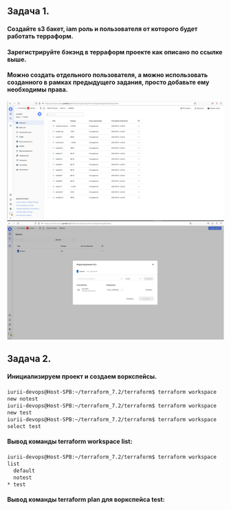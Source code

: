 ## **Задача 1.**
#### Создайте s3 бакет, iam роль и пользователя от которого будет работать терраформ. 
#### Зарегистрируйте бэкэнд в терраформ проекте как описано по ссылке выше.
#### Можно создать отдельного пользователя, а можно использовать созданного в рамках предыдущего задания, просто добавьте ему необходимы права.
![Screenshot](7_3_1.jpg)
![Screenshot](7_3_2.jpg)
## **Задача 2.** 
#### Инициализируем проект и создаем воркспейсы.
```
iurii-devops@Host-SPB:~/terraform_7.2/terraform$ terraform workspace new notest
iurii-devops@Host-SPB:~/terraform_7.2/terraform$ terraform workspace new test
iurii-devops@Host-SPB:~/terraform_7.2/terraform$ terraform workspace select test
```
#### Вывод команды terraform workspace list:
```
iurii-devops@Host-SPB:~/terraform_7.2/terraform$ terraform workspace list
  default
  notest
* test
```
#### Вывод команды terraform plan для воркспейса test:
```
```
